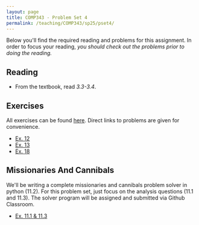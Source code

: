 ```yaml
---
layout: page
title: COMP343 - Problem Set 4
permalink: /teaching/COMP343/sp25/pset4/
---
```



Below you'll find the required reading and problems for this assignment. In order to focus your reading, *you should check out the problems prior to doing the reading.* 

## Reading

*   From the textbook, read *3.3-3.4*. 

## Exercises

All exercises can be found [here](https://aimacode.github.io/aima-exercises/search-exercises/). Direct links to problems are given for convenience. 

*   [Ex. 12](https://aimacode.github.io/aima-exercises/search-exercises/ex_12/)
*   [Ex. 13](https://aimacode.github.io/aima-exercises/search-exercises/ex_13/)
*   [Ex. 18](https://aimacode.github.io/aima-exercises/search-exercises/ex_18/)

## Missionaries And Cannibals 

We'll be writing a complete missionaries and cannibals problem solver in python (11.2). For this problem set, just focus on the analysis questions (11.1 and 11.3). The solver program will be assigned and submitted via Github Classroom.

*   [Ex. 11.1 & 11.3](https://aimacode.github.io/aima-exercises/search-exercises/ex_11/)